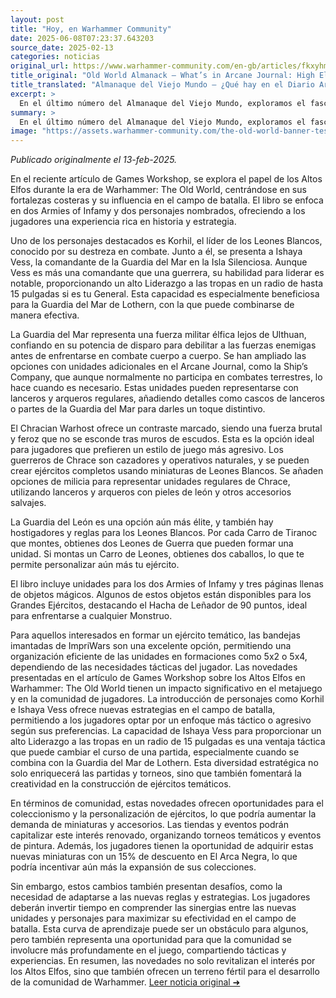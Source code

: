 ```yaml
---
layout: post
title: "Hoy, en Warhammer Community"
date: 2025-06-08T07:23:37.643203
source_date: 2025-02-13
categories: noticias
original_url: https://www.warhammer-community.com/en-gb/articles/fkxyhmsz/old-world-almanack-whats-in-arcane-journal-high-elf-realms/
title_original: "Old World Almanack – What’s in Arcane Journal: High Elf Realms? - Warhammer Community"
title_translated: "Almanaque del Viejo Mundo – ¿Qué hay en el Diario Arcano: Reinos de los Altos Elfos? - Comunidad Warhammer"
excerpt: >
  En el último número del Almanaque del Viejo Mundo, exploramos el fascinante mundo de los Altos Elfos durante la era de Warhammer: El Viejo Mundo. Descubre cómo estas majestuosas criaturas mantienen sus fortalezas costeras para asegurar sus vínculos comerciales y diplomáticos. A través de entrevistas exclusivas con el equipo creativo, nos sumergimos en las historias de personajes icónicos como Korhil y la nueva comandante Ishaya Vess, quienes lideran a la Guardia del Mar con estrategias innovadoras. Con un enfoque en la narrativa y las tácticas únicas, este artículo promete ofrecer una visión emocionante para los fanáticos del universo de Warhammer.
summary: >
  En el último número del Almanaque del Viejo Mundo, exploramos el fascinante mundo de los Altos Elfos durante la era de Warhammer: El Viejo Mundo. Descubre cómo estas majestuosas criaturas mantienen sus fortalezas costeras para asegurar sus vínculos comerciales y diplomáticos. A través de entrevistas exclusivas con el equipo creativo, nos sumergimos en las historias de personajes icónicos como Korhil y la nueva comandante Ishaya Vess, quienes lideran a la Guardia del Mar con estrategias innovadoras. Con un enfoque en la narrativa y las tácticas únicas, este artículo promete ofrecer una visión emocionante para los fanáticos del universo de Warhammer.
image: "https://assets.warhammer-community.com/the-old-world-banner-test.jpg"
---
```


*Publicado originalmente el 13-feb-2025.*

En el reciente artículo de Games Workshop, se explora el papel de los Altos Elfos durante la era de Warhammer: The Old World, centrándose en sus fortalezas costeras y su influencia en el campo de batalla. El libro se enfoca en dos Armies of Infamy y dos personajes nombrados, ofreciendo a los jugadores una experiencia rica en historia y estrategia.

Uno de los personajes destacados es Korhil, el líder de los Leones Blancos, conocido por su destreza en combate. Junto a él, se presenta a Ishaya Vess, la comandante de la Guardia del Mar en la Isla Silenciosa. Aunque Vess es más una comandante que una guerrera, su habilidad para liderar es notable, proporcionando un alto Liderazgo a las tropas en un radio de hasta 15 pulgadas si es tu General. Esta capacidad es especialmente beneficiosa para la Guardia del Mar de Lothern, con la que puede combinarse de manera efectiva.

La Guardia del Mar representa una fuerza militar élfica lejos de Ulthuan, confiando en su potencia de disparo para debilitar a las fuerzas enemigas antes de enfrentarse en combate cuerpo a cuerpo. Se han ampliado las opciones con unidades adicionales en el Arcane Journal, como la Ship’s Company, que aunque normalmente no participa en combates terrestres, lo hace cuando es necesario. Estas unidades pueden representarse con lanceros y arqueros regulares, añadiendo detalles como cascos de lanceros o partes de la Guardia del Mar para darles un toque distintivo.

El Chracian Warhost ofrece un contraste marcado, siendo una fuerza brutal y feroz que no se esconde tras muros de escudos. Esta es la opción ideal para jugadores que prefieren un estilo de juego más agresivo. Los guerreros de Chrace son cazadores y operativos naturales, y se pueden crear ejércitos completos usando miniaturas de Leones Blancos. Se añaden opciones de milicia para representar unidades regulares de Chrace, utilizando lanceros y arqueros con pieles de león y otros accesorios salvajes.

La Guardia del León es una opción aún más élite, y también hay hostigadores y reglas para los Leones Blancos. Por cada Carro de Tiranoc que montes, obtienes dos Leones de Guerra que pueden formar una unidad. Si montas un Carro de Leones, obtienes dos caballos, lo que te permite personalizar aún más tu ejército.

El libro incluye unidades para los dos Armies of Infamy y tres páginas llenas de objetos mágicos. Algunos de estos objetos están disponibles para los Grandes Ejércitos, destacando el Hacha de Leñador de 90 puntos, ideal para enfrentarse a cualquier Monstruo.

Para aquellos interesados en formar un ejército temático, las bandejas imantadas de ImpriWars son una excelente opción, permitiendo una organización eficiente de las unidades en formaciones como 5x2 o 5x4, dependiendo de las necesidades tácticas del jugador.
Las novedades presentadas en el artículo de Games Workshop sobre los Altos Elfos en Warhammer: The Old World tienen un impacto significativo en el metajuego y en la comunidad de jugadores. La introducción de personajes como Korhil e Ishaya Vess ofrece nuevas estrategias en el campo de batalla, permitiendo a los jugadores optar por un enfoque más táctico o agresivo según sus preferencias. La capacidad de Ishaya Vess para proporcionar un alto Liderazgo a las tropas en un radio de 15 pulgadas es una ventaja táctica que puede cambiar el curso de una partida, especialmente cuando se combina con la Guardia del Mar de Lothern. Esta diversidad estratégica no solo enriquecerá las partidas y torneos, sino que también fomentará la creatividad en la construcción de ejércitos temáticos.

En términos de comunidad, estas novedades ofrecen oportunidades para el coleccionismo y la personalización de ejércitos, lo que podría aumentar la demanda de miniaturas y accesorios. Las tiendas y eventos podrán capitalizar este interés renovado, organizando torneos temáticos y eventos de pintura. Además, los jugadores tienen la oportunidad de adquirir estas nuevas miniaturas con un 15% de descuento en El Arca Negra, lo que podría incentivar aún más la expansión de sus colecciones.

Sin embargo, estos cambios también presentan desafíos, como la necesidad de adaptarse a las nuevas reglas y estrategias. Los jugadores deberán invertir tiempo en comprender las sinergias entre las nuevas unidades y personajes para maximizar su efectividad en el campo de batalla. Esta curva de aprendizaje puede ser un obstáculo para algunos, pero también representa una oportunidad para que la comunidad se involucre más profundamente en el juego, compartiendo tácticas y experiencias. En resumen, las novedades no solo revitalizan el interés por los Altos Elfos, sino que también ofrecen un terreno fértil para el desarrollo de la comunidad de Warhammer.
[Leer noticia original ➜](https://www.warhammer-community.com/en-gb/articles/fkxyhmsz/old-world-almanack-whats-in-arcane-journal-high-elf-realms/)
